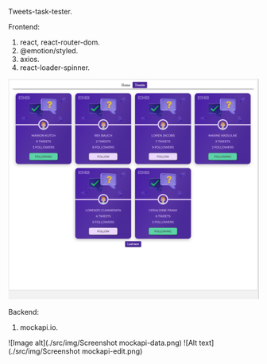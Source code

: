 Tweets-task-tester.

Frontend:
1. react, react-router-dom.
2. @emotion/styled.
3. axios.
4. react-loader-spinner.

![Alt text](./src/img/tweets-task-test.png)

Backend:
1. mockapi.io.

![Image alt](./src/img/Screenshot mockapi-data.png)
![Alt text](./src/img/Screenshot mockapi-edit.png)



